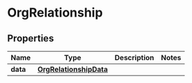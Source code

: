 # OrgRelationship

## Properties
Name | Type | Description | Notes
------------ | ------------- | ------------- | -------------
**data** | [**OrgRelationshipData**](OrgRelationshipData.md) |  | 
